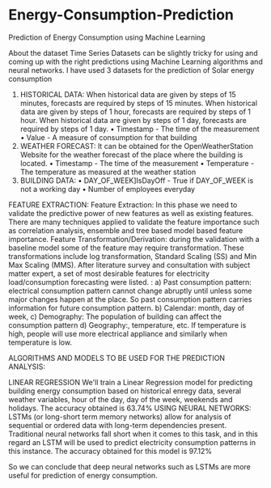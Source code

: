 # Energy-Consumption-Prediction
Prediction of Energy Consumption using Machine Learning

About the dataset Time Series Datasets can be slightly tricky for using and coming up with the right predictions using Machine Learning algorithms and neural networks. I have used 3 datasets for the prediction of Solar energy consumption

1. HISTORICAL DATA: When historical data are given by steps of 15 minutes, forecasts are required by steps of 15 minutes. When historical data are given by steps of 1 hour, forecasts are required by steps of 1 hour. When historical data are given by steps of 1 day, forecasts are required by steps of 1 day. • Timestamp - The time of the measurement • Value - A measure of consumption for that building
2. WEATHER FORECAST: It can be obtained for the OpenWeatherStation Website for the weather forecast of the place where the building is located. • Timestamp - The time of the measurement • Temperature - The temperature as measured at the weather station
3. BUILDING DATA: • DAY_OF_WEEK]IsDayOff - True if DAY_OF_WEEK is not a working day • Number of employees everyday

FEATURE EXTRACTION: Feature Extraction: In this phase we need to validate the predictive power of new features as well as existing features. There are many techniques applied to validate the feature importance such as correlation analysis, ensemble and tree based model based feature importance. Feature Transformation/Derivation: during the validation with a baseline model some of the feature may require transformation. These transformations include log transformation, Standard Scaling (SS) and Min Max Scaling (MMS). After literature survey and consultation with subject matter expert, a set of most desirable features for electricity load/consumption forecasting were listed. : a) Past consumption pattern: electrical consumption pattern cannot change abruptly until unless some major changes happen at the place. So past consumption pattern carries information for future consumption pattern.
b) Calendar: month, day of week, c) Demography: The population of building can affect the consumption pattern d) Geography:, temperature, etc. If temperature is high, people will use more electrical appliance and similarly when temperature is low.

ALGORITHMS AND MODELS TO BE USED FOR THE PREDICTION ANALYSIS:

LINEAR REGRESSION We'll train a Linear Regression model for predicting building energy consumption based on historical enregy data, several weather variables, hour of the day, day of the week, weekends and holidays. The accuracy obtained is 63.74% USING NEURAL NETWORKS: LSTMs (or long-short term memory networks) allow for analysis of sequential or ordered data with long-term dependencies present. Traditional neural networks fall short when it comes to this task, and in this regard an LSTM will be used to predict electricity consumption patterns in this instance. The accuracy obtained for this model is 97.12%

So we can conclude that deep neural networks such as LSTMs are more useful for prediction of energy consumption.
